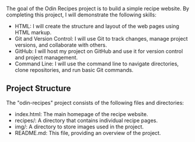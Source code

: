 The goal of the Odin Recipes project is to build a simple recipe website. By completing this project, I will demonstrate the following skills:

- HTML: I will create the structure and layout of the web pages using HTML markup.
- Git and Version Control: I will use Git to track changes, manage project versions, and collaborate with others.
- GitHub: I will host my project on GitHub and use it for version control and project management.
- Command Line: I will use the command line to navigate directories, clone repositories, and run basic Git commands.
## Project Structure

The "odin-recipes" project consists of the following files and directories:

- index.html: The main homepage of the recipe website.
- recipes/: A directory that contains individual recipe pages.
- img/: A directory to store images used in the project.
- README.md: This file, providing an overview of the project.
